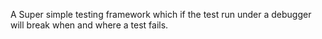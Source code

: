 A Super simple testing framework which if the test run under a debugger will break when and where a test fails.


